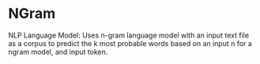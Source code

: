 # NGram
NLP Language Model: Uses n-gram language model with an input text file as a corpus to predict the k most probable words based on an input n for a ngram model, and input token.
